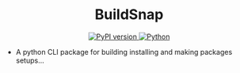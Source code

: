 <h1 align="center">BuildSnap</h1>

<p align="center">
  <a href="https://pypi.org/project/buildsnap/">
    <img src="https://img.shields.io/badge/PyPI-0.1.0-blue.svg" alt="PyPI version">
  </a>
  <a href="https://www.python.org/"><img src="https://img.shields.io/badge/python-3.6%2B-yellow.svg" alt="Python"></a>

- A python CLI package for building installing and making packages setups...
